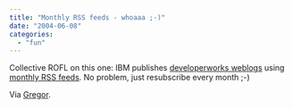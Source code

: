 ```yaml
---
title: "Monthly RSS feeds - whoaaa ;-)"
date: "2004-06-08"
categories: 
  - "fun"
---
```


Collective ROFL on this one: IBM publishes [developerworks weblogs](http://www-106.ibm.com/developerworks/blogs/index.jspa) using [monthly RSS feeds](http://www-106.ibm.com/developerworks/blogs/dw_blog_rss.jspa?blog=317&date=052004). No problem, just resubscribe every month ;-)

Via [Gregor](http://greg.abstrakt.ch/archives/001712.html).
